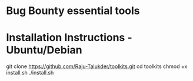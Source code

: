 # Bug Bounty essential tools 
# Installation Instructions - Ubuntu/Debian
git clone https://github.com/Raju-Talukder/toolkits.git
cd toolkits
chmod +x install.sh
./install.sh
